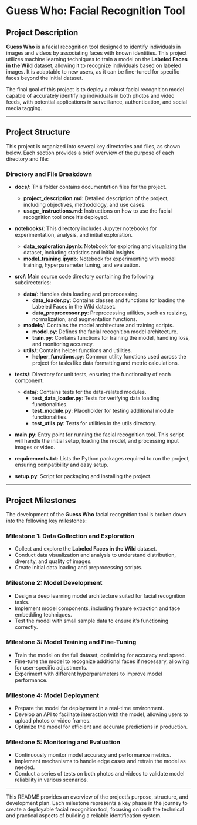 # Guess Who: Facial Recognition Tool

## Project Description

**Guess Who** is a facial recognition tool designed to identify individuals in images and videos by associating faces with known identities. This project utilizes machine learning techniques to train a model on the **Labeled Faces in the Wild** dataset, allowing it to recognize individuals based on labeled images. It is adaptable to new users, as it can be fine-tuned for specific faces beyond the initial dataset.

The final goal of this project is to deploy a robust facial recognition model capable of accurately identifying individuals in both photos and video feeds, with potential applications in surveillance, authentication, and social media tagging.

---

## Project Structure

This project is organized into several key directories and files, as shown below. Each section provides a brief overview of the purpose of each directory and file:

### Directory and File Breakdown

- **docs/**: This folder contains documentation files for the project.
  - **project_description.md**: Detailed description of the project, including objectives, methodology, and use cases.
  - **usage_instructions.md**: Instructions on how to use the facial recognition tool once it’s deployed.

- **notebooks/**: This directory includes Jupyter notebooks for experimentation, analysis, and initial exploration.
  - **data_exploration.ipynb**: Notebook for exploring and visualizing the dataset, including statistics and initial insights.
  - **model_training.ipynb**: Notebook for experimenting with model training, hyperparameter tuning, and evaluation.

- **src/**: Main source code directory containing the following subdirectories:
  - **data/**: Handles data loading and preprocessing.
    - **data_loader.py**: Contains classes and functions for loading the Labeled Faces in the Wild dataset.
    - **data_preprocessor.py**: Preprocessing utilities, such as resizing, normalization, and augmentation functions.
  - **models/**: Contains the model architecture and training scripts.
    - **model.py**: Defines the facial recognition model architecture.
    - **train.py**: Contains functions for training the model, handling loss, and monitoring accuracy.
  - **utils/**: Contains helper functions and utilities.
    - **helper_functions.py**: Common utility functions used across the project for tasks like data formatting and metric calculations.

- **tests/**: Directory for unit tests, ensuring the functionality of each component.
  - **data/**: Contains tests for the data-related modules.
    - **test_data_loader.py**: Tests for verifying data loading functionalities.
    - **test_module.py**: Placeholder for testing additional module functionalities.
    - **test_utils.py**: Tests for utilities in the utils directory.

- **main.py**: Entry point for running the facial recognition tool. This script will handle the initial setup, loading the model, and processing input images or video.

- **requirements.txt**: Lists the Python packages required to run the project, ensuring compatibility and easy setup.

- **setup.py**: Script for packaging and installing the project.

---

## Project Milestones

The development of the **Guess Who** facial recognition tool is broken down into the following key milestones:

### Milestone 1: Data Collection and Exploration
- Collect and explore the **Labeled Faces in the Wild** dataset.
- Conduct data visualization and analysis to understand distribution, diversity, and quality of images.
- Create initial data loading and preprocessing scripts.

### Milestone 2: Model Development
- Design a deep learning model architecture suited for facial recognition tasks.
- Implement model components, including feature extraction and face embedding techniques.
- Test the model with small sample data to ensure it’s functioning correctly.

### Milestone 3: Model Training and Fine-Tuning
- Train the model on the full dataset, optimizing for accuracy and speed.
- Fine-tune the model to recognize additional faces if necessary, allowing for user-specific adjustments.
- Experiment with different hyperparameters to improve model performance.

### Milestone 4: Model Deployment
- Prepare the model for deployment in a real-time environment.
- Develop an API to facilitate interaction with the model, allowing users to upload photos or video frames.
- Optimize the model for efficient and accurate predictions in production.

### Milestone 5: Monitoring and Evaluation
- Continuously monitor model accuracy and performance metrics.
- Implement mechanisms to handle edge cases and retrain the model as needed.
- Conduct a series of tests on both photos and videos to validate model reliability in various scenarios.

---

This README provides an overview of the project’s purpose, structure, and development plan. Each milestone represents a key phase in the journey to create a deployable facial recognition tool, focusing on both the technical and practical aspects of building a reliable identification system.
